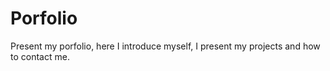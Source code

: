 # Porfolio

Present my porfolio, here I introduce myself, I present my projects and how to contact me.

